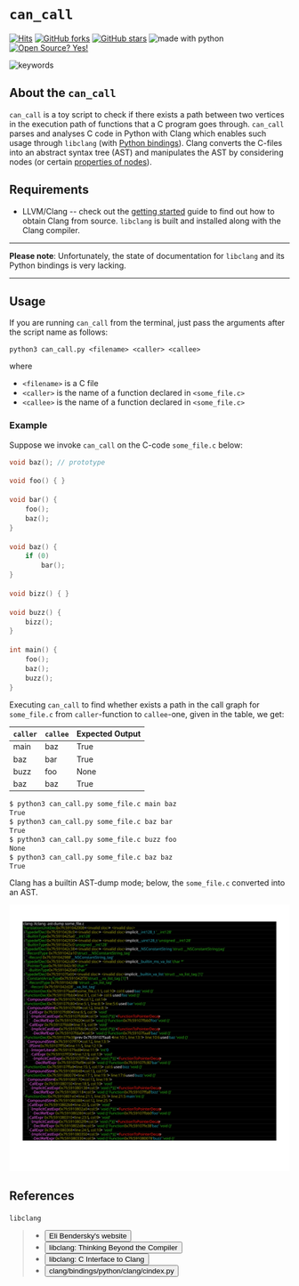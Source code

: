 
# `can_call`

[![Hits](https://hits.seeyoufarm.com/api/count/incr/badge.svg?url=https%3A%2F%2Fgithub.com%2Fvili-1%2Fcan_call&count_bg=%2379C83D&title_bg=%23555555&icon=&icon_color=%23E7E7E7&title=hits&edge_flat=false)](https://github.com/vili-1/can_call)
[![GitHub forks](https://img.shields.io/github/forks/vili-1/can_call)](https://github.com/vili-1/can_call/network)
[![GitHub stars](https://img.shields.io/github/stars/vili-1/can_call?color=yellowgreen)](https://github.com/vili-1/can_call/stargazers)
<img src="https://img.shields.io/badge/made%20with-python-blueviolet.svg" alt="made with python">
[![Open Source? Yes!](https://badgen.net/badge/Open%20Source%20%3F/Yes%21/blue?icon=github)]()

<img src="https://img.shields.io/badge/keywords-Clang,%20AST,%20Python bindings to libclang-black.svg" alt="keywords">

<!---[![Github All Releases](https://img.shields.io/github/downloads/vili-1/can_call/total.svg)](https://github.com/vili-1/can_call)--->
<!---[![Github Releases (by Release)](https://img.shields.io/github/downloads/vili-1/can_call/v1.1/total.svg)](https://github.com/vili-1/can_call/releases/)--->


## About the `can_call`

`can_call` is a toy script to check if there exists a path between two vertices in the execution path of functions that a C program goes through.
`can_call` parses and analyses C code in Python with Clang which enables such usage through `libclang` (with [Python bindings](https://github.com/llvm-mirror/clang/tree/master/bindings/python)).
Clang converts the C-files into an abstract syntax tree (AST) and manipulates the AST by considering nodes (or certain [properties of nodes](https://coggle.it/diagram/VSk7_32dyC9M7Wtk/t/python-clang)).


## Requirements

* LLVM/Clang -- check out the [getting
  started](http://clang.llvm.org/get_started.html) guide to find out how to obtain Clang from source. `libclang` is
  built and installed along with the Clang compiler.

----

**Please note**: Unfortunately, the state of documentation for `libclang` and its Python bindings is very lacking. 

----


## Usage

If you are running `can_call` from the terminal, just pass the arguments after the script name as follows:

```console
python3 can_call.py <filename> <caller> <callee>
```
where

- `<filename>` is a C file
- `<caller>` is the name of a function declared in `<some_file.c>`
- `<callee>` is the name of a function declared in `<some_file.c>`

### Example


Suppose we invoke `can_call` on the C-code `some_file.c` below: 

```c
void baz(); // prototype

void foo() { }

void bar() {
    foo();
    baz();
}

void baz() {
    if (0)
        bar();
}

void bizz() { }

void buzz() {
    bizz();
}

int main() {
    foo();
    baz();
    buzz();
}
```

Executing `can_call` to find whether exists a path in the call graph for `some_file.c` from `caller`-function to `callee`-one, given in the table, we get:

| `caller`    | `callee` | Expected Output   |
| ----------- | ---------|----------|
| main        | baz      | True      |
| baz         | bar      | True      |
| buzz        | foo      | None      |
| baz         | baz      | True      |


```console
$ python3 can_call.py some_file.c main baz
True
$ python3 can_call.py some_file.c baz bar
True
$ python3 can_call.py some_file.c buzz foo
None
$ python3 can_call.py some_file.c baz baz
True
```


Clang has a builtin AST-dump mode; below, the `some_file.c` converted into an AST.

![Alt text here](AST_example.svg)



## References
`libclang`

> *  <a href="https://eli.thegreenplace.net/2011/07/03/parsing-c-in-python-with-clang"><button type="button" 
style="
            cursor: pointer;
">Eli Bendersky's website
</button></a>
> *  <a href="http://llvm.org/devmtg/2010-11/Gregor-libclang.pdf"><button type="button" 
style="
            cursor: pointer;
">libclang: Thinking Beyond the Compiler
</button></a>
> *  <a href="http://clang.llvm.org/doxygen/group__CINDEX.html"><button type="button" 
style="
            cursor: pointer;
">libclang: C Interface to Clang
</button></a>
> *  <a href="https://github.com/llvm-mirror/clang/blob/master/bindings/python/clang/cindex.py"><button type="button" 
style="
            cursor: pointer;
">clang/bindings/python/clang/cindex.py
</button></a>





